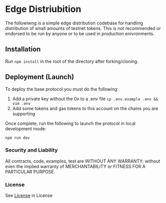 # Edge Distriubition

The followiwng is a simple edge distribution codebase for handling distribution of small amounts of testnet tokens.
This is not recommended or endorsed to be run by anyone or to be used in production enivronments.

## Installation

Run `npm install` in the root of the directory after forking/cloning.

## Deployment (Launch)

To deploy the base protocol you must do the following:

1. Add a private key without the 0x to a .env file `cp .env.example .env && vim .env`
2. Add some tokens and gas tokens to this account on the chains you are supporting

Once complete, run the following to launch the protocol in local development mode:

```shell
npm run dev
```

### Security and Liability

All contracts, code, examples, test are WITHOUT ANY WARRANTY; without even the implied warranty of MERCHANTABILITY or FITNESS FOR A PARTICULAR PURPOSE.

### License

See [License](./LICENSE) in License
